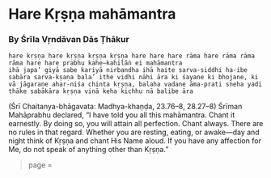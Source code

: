 # Hare Kṛṣṇa mahāmantra

### By Śrīla Vṛndāvan Dās Ṭhākur

    hare kṛṣṇa hare kṛṣṇa kṛṣṇa kṛṣṇa hare hare hare rāma hare rāma rāma rāma hare hare prabhu kahe—kahilāṅ ei mahāmantra
    ihā japa’ giyā sabe kariyā nirbandha ihā haite sarva-siddhi ha-ibe sabāra sarva-kṣaṇa bala’ ithe vidhi nāhi āra ki śayane ki bhojane, ki vā jāgaraṇe ahar-niśa chinta kṛṣṇa, balaha vadane āma-prati sneha yadi thāke sabākāra kṛṣṇa vinā keha kichhu nā balibe āra

(Śrī Chaitanya-bhāgavata: Madhya-khaṇḍa, 23.76–8, 28.27–8)
Śrīman Mahāprabhu declared, “I have told you all this mahāmantra. Chant it earnestly. By doing so, you will attain all perfection. Chant always. There are no rules in that regard. Whether you are resting, eating, or awake—day and night think of Kṛṣṇa and chant His Name aloud. If you have any affection for Me, do not speak of anything other than Kṛṣṇa.”


> page = 
